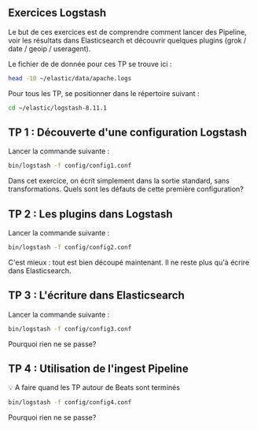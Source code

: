 
## Exercices Logstash
Le but de ces exercices est de comprendre comment lancer des Pipeline, voir les résultats dans Elasticsearch et découvrir quelques plugins (grok / date / geoip / useragent).

Le fichier de de donnée pour ces TP se trouve ici :
``` sh
head -10 ~/elastic/data/apache.logs
```

Pour tous les TP, se positionner dans le répertoire suivant :
``` sh
cd ~/elastic/logstash-8.11.1
```

## TP 1 : Découverte d'une configuration Logstash
Lancer la commande suivante :
``` sh
bin/logstash -f config/config1.conf
```

Dans cet exercice, on écrit simplement dans la sortie standard, sans transformations. Quels sont les défauts de cette première configuration?

## TP 2 : Les plugins dans Logstash
Lancer la commande suivante :
``` sh
bin/logstash -f config/config2.conf
```

C'est mieux : tout est bien découpé maintenant. Il ne reste plus qu'à écrire dans Elasticsearch.

## TP 3 : L'écriture dans Elasticsearch
Lancer la commande suivante :
``` sh
bin/logstash -f config/config3.conf
```

Pourquoi rien ne se passe?

## TP 4 : Utilisation de l'ingest Pipeline
&#128161; A faire quand les TP autour de Beats sont terminés
``` sh
bin/logstash -f config/config4.conf
```

Pourquoi rien ne se passe?